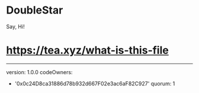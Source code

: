 # DoubleStar
Say, Hi!
# https://tea.xyz/what-is-this-file
---
version: 1.0.0
codeOwners:
  - '0x0c24D8ca31886d78b932d667F02e3ac6aF82C927'
quorum: 1
